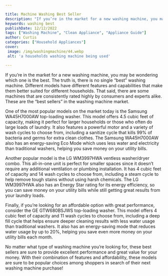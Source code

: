 ```yaml
---

title: Machine Washing Best Seller
description: "If you’re in the market for a new washing machine, you may be wondering which one is the best. The truth is, there is no single “b...lets find out"
keywords: washing best
publishDate: 12/12/2022
tags: ["Washing Machine", "Clean Appliance", "Appliance Guide"]
author: Curtis
categories: ["Household Appliances"]
cover: 
 image: /img/washingmachine/44.webp
 alt: 'a households washing machine being used'

---
```


If you’re in the market for a new washing machine, you may be wondering which one is the best. The truth is, there is no single “best” washing machine. Different models have different features and capabilities that make them better suited for different households. That said, there are some machines that are consistently rated highly by consumers and experts alike. These are the “best sellers” in the washing machine market.

One of the most popular models on the market today is the Samsung WA45H7000AW top-loading washer. This model offers 4.5 cubic feet of capacity, making it perfect for larger households or those who often do large loads of laundry. It also features a powerful motor and a variety of wash cycles to choose from, including a sanitize cycle that kills 99% of bacteria and germs for extra clean clothes. The Samsung WA45H7000AW also has an energy-saving Eco Mode which uses less water and electricity than traditional washers, helping you save money on your utility bills.

Another popular model is the LG WM3997HWA ventless washer/dryer combo. This all-in-one unit is perfect for smaller spaces since it doesn’t require any additional ventilation or plumbing installation. It has 4 cubic feet of capacity and 14 wash cycles to choose from, including a steam cycle to help remove tough stains without using harsh chemicals. The LG WM3997HWA also has an Energy Star rating for its energy efficiency, so you can save money on your utility bills while still getting great results from your laundry loads.

Finally, if you’re looking for an affordable option with great performance, consider the GE GTW680BSJWS top-loading washer. This model offers 4 cubic feet of capacity and 11 wash cycles to choose from, including a deep fill cycle that helps ensure deeper cleaning results with less water usage than traditional washers. It also has an energy-saving mode that reduces water usage by up to 20%, helping you save even more money on your utility bills each month.

No matter what type of washing machine you’re looking for, these best sellers are sure to provide excellent performance and great value for your money. With their combination of features and affordability, these models are sure to be popular choices among shoppers in search of their next washing machine purchase!
